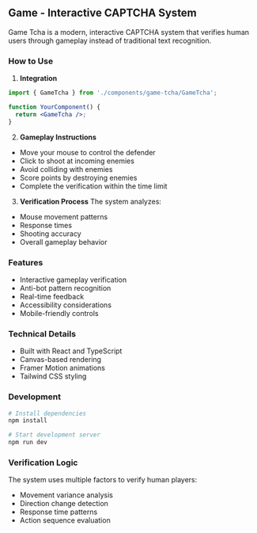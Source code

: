 ## Game   - Interactive CAPTCHA System

Game Tcha is a modern, interactive CAPTCHA system that verifies human users through gameplay instead of traditional text recognition.

### How to Use

1. **Integration**
```jsx
import { GameTcha } from './components/game-tcha/GameTcha';

function YourComponent() {
  return <GameTcha />;
}
```

2. **Gameplay Instructions**
- Move your mouse to control the defender
- Click to shoot at incoming enemies
- Avoid colliding with enemies
- Score points by destroying enemies
- Complete the verification within the time limit

3. **Verification Process**
The system analyzes:
- Mouse movement patterns
- Response times
- Shooting accuracy
- Overall gameplay behavior

### Features

- Interactive gameplay verification
- Anti-bot pattern recognition
- Real-time feedback
- Accessibility considerations
- Mobile-friendly controls

### Technical Details

- Built with React and TypeScript
- Canvas-based rendering
- Framer Motion animations
- Tailwind CSS styling

### Development

```bash
# Install dependencies
npm install

# Start development server
npm run dev
```

### Verification Logic

The system uses multiple factors to verify human players:
- Movement variance analysis
- Direction change detection
- Response time patterns
- Action sequence evaluation   